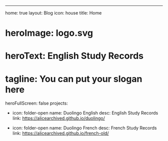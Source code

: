 ---

home: true
layout: Blog
icon: house
title: Home

# heroImage: logo.svg

# heroText: English Study Records
# tagline: You can put your slogan here
heroFullScreen: false
projects:

- icon: folder-open
  name: Duolingo English
  desc: English Study Records
  link: https://alicearchived.github.io/duolingo/


- icon: folder-open
  name: Duolingo French
  desc: French Study Records
  link: https://alicearchived.github.io/french-old/
